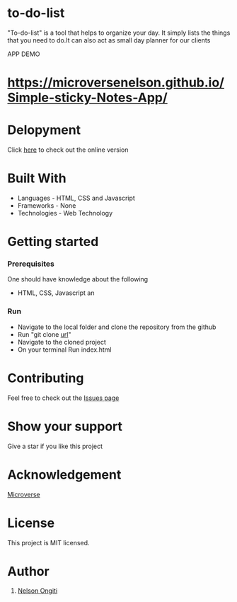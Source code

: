 # to-do-list
 "To-do-list" is a tool that helps to organize your day. It simply lists the things that you need to do.It can also act as small day planner for our clients

APP DEMO

# https://microversenelson.github.io/Simple-sticky-Notes-App/


 
 # Delopyment
 Click [here](https://github.com/MicroverseNelson/Simple-sticky-Notes-App) to check out the online version

 # Built With
- Languages - HTML, CSS and Javascript
- Frameworks - None
- Technologies - Web Technology
# Getting started
### Prerequisites
One should have knowledge about the following
- HTML, CSS, Javascript an

### Run
- Navigate to the local folder and clone the repository from the github 
- Run "git clone [url](https://github.com/MicroverseNelson/Simple-sticky-Notes-App)"
- Navigate to the cloned project
- On your terminal Run index.html

# Contributing
Feel free to check out the [Issues page](https://github.com/MicroverseNelson/Simple-sticky-Notes-App/issues)

# Show your support
Give a star if you like this project

# Acknowledgement
 [Microverse](https://www.microverse.org/?grsf=i6yi2m)
 
# License
This project is MIT licensed.

# Author
1. [Nelson Ongiti](https://github.com/MicroverseNelson/)
